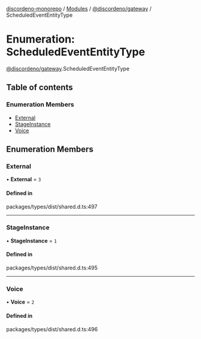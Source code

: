 [discordeno-monorepo](../README.md) / [Modules](../modules.md) / [@discordeno/gateway](../modules/discordeno_gateway.md) / ScheduledEventEntityType

# Enumeration: ScheduledEventEntityType

[@discordeno/gateway](../modules/discordeno_gateway.md).ScheduledEventEntityType

## Table of contents

### Enumeration Members

- [External](discordeno_gateway.ScheduledEventEntityType.md#external)
- [StageInstance](discordeno_gateway.ScheduledEventEntityType.md#stageinstance)
- [Voice](discordeno_gateway.ScheduledEventEntityType.md#voice)

## Enumeration Members

### External

• **External** = `3`

#### Defined in

packages/types/dist/shared.d.ts:497

---

### StageInstance

• **StageInstance** = `1`

#### Defined in

packages/types/dist/shared.d.ts:495

---

### Voice

• **Voice** = `2`

#### Defined in

packages/types/dist/shared.d.ts:496
